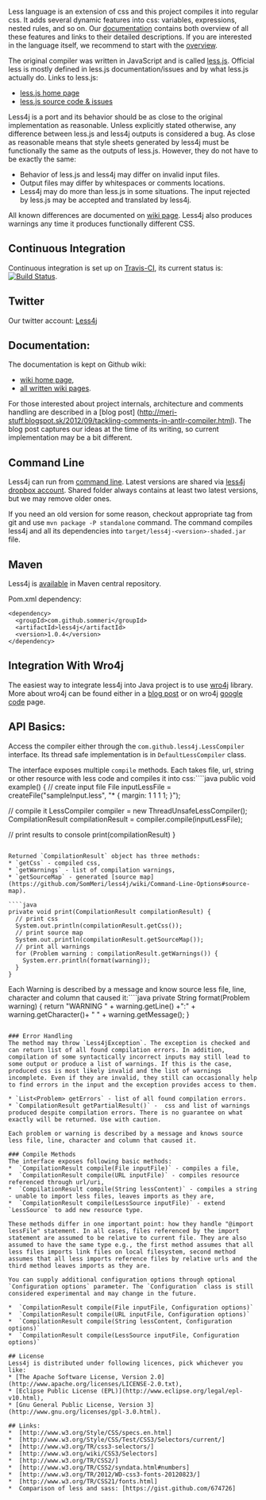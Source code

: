 Less language is an extension of css and this project compiles it into regular css. It adds several dynamic features into css: variables, expressions, nested rules, and so on. Our [documentation](https://github.com/SomMeri/less4j/wiki) contains both overview of all these features and links to their detailed descriptions. If you are interested in the language itself, we recommend to start with the [overview](https://github.com/SomMeri/less4j/wiki/Supported-Less-Language).   

The original compiler was written in JavaScript and is called [less.js](http://lesscss.org/). Official less is mostly defined in less.js documentation/issues and by what less.js actually do. Links to less.js:
* [less.js home page](http://lesscss.org/) 
* [less.js source code & issues](https://github.com/cloudhead/less.js) 

Less4j is a port and its behavior should be as close to the original implementation as reasonable. Unless explicitly stated otherwise, any difference between less.js and less4j outputs is considered a bug. As close as reasonable means that style sheets generated by less4j must be functionally the same as the outputs of less.js. However, they do not have to be exactly the same:
* Behavior of less.js and less4j may differ on invalid input files.
* Output files may differ by whitespaces or comments locations.
* Less4j may do more than less.js in some situations. The input rejected by less.js may be accepted and translated by less4j. 

All known differences are documented on [wiki page](https://github.com/SomMeri/less4j/wiki/Differences-Between-Less.js-and-Less4j). Less4j also produces warnings any time it produces functionally different CSS.

## Continuous Integration
Continuous integration is set up on [Travis-CI](http://travis-ci.org/SomMeri/less4j), its current status is: [![Build Status](https://secure.travis-ci.org/SomMeri/less4j.png)](http://travis-ci.org/SomMeri/less4j).

## Twitter
Our twitter account: [Less4j](https://twitter.com/Less4j)

## Documentation:
The documentation is kept on Github wiki:
* [wiki home page](https://github.com/SomMeri/less4j/wiki),
* [all written wiki pages](https://github.com/SomMeri/less4j/wiki/_pages). 

For those interested about project internals, architecture and comments handling are described in a [blog post] (http://meri-stuff.blogspot.sk/2012/09/tackling-comments-in-antlr-compiler.html). The blog post captures our ideas at the time of its writing, so current implementation may be a bit different.

## Command Line
Less4j can run from [command line](https://github.com/SomMeri/less4j/wiki/Command-Line-Options). Latest versions are shared via [less4j dropbox account](https://www.dropbox.com/sh/zcb8p27db9ou4x1/keQWIZziH8). Shared folder always contains at least two latest versions, but we may remove older ones. 

If you need an old version for some reason, checkout appropriate tag from git and use `mvn package -P standalone` command. The command compiles less4j and all its dependencies into `target/less4j-<version>-shaded.jar` file. 

## Maven
Less4j is [available](http://search.maven.org/#browse|1893223923) in Maven central repository.

Pom.xml dependency:
<pre><code>&lt;dependency&gt;
  &lt;groupId&gt;com.github.sommeri&lt;/groupId&gt;
  &lt;artifactId&gt;less4j&lt;/artifactId&gt;
  &lt;version&gt;1.0.4&lt;/version&gt;
&lt;/dependency&gt;
</code></pre>

## Integration With Wro4j
The easiest way to integrate less4j into Java project is to use [wro4j](http://alexo.github.com/wro4j/) library. More about wro4j can be found either in a [blog post](http://meri-stuff.blogspot.sk/2012/08/wro4j-page-load-optimization-and-lessjs.html) or on wro4j [google code](http://code.google.com/p/wro4j/) page.

## API Basics:
Access the compiler either through the `com.github.less4j.LessCompiler` interface. Its thread safe implementation is in `DefaultLessCompiler` class. 

The interface exposes multiple `compile` methods. Each takes file, url, string or other resource with less code and compiles it into css:````java
public void example() { 
  // create input file
  File inputLessFile = createFile("sampleInput.less", "* { margin: 1 1 1 1; }");

  // compile it
  LessCompiler compiler = new ThreadUnsafeLessCompiler();
  CompilationResult compilationResult = compiler.compile(inputLessFile);

  // print results to console
  print(compilationResult)
}
````

Returned `CompilationResult` object has three methods: 
* `getCss` - compiled css,
* `getWarnings` - list of compilation warnings,
* `getSourceMap` - generated [source map](https://github.com/SomMeri/less4j/wiki/Command-Line-Options#source-map).

````java
private void print(CompilationResult compilationResult) {
  // print css
  System.out.println(compilationResult.getCss());
  // print source map
  System.out.println(compilationResult.getSourceMap());
  // print all warnings
  for (Problem warning : compilationResult.getWarnings()) {
    System.err.println(format(warning));
  }
}
````

Each Warning is described by a message and know source less file, line, character and column that caused it:````java
private String format(Problem warning) {
  return "WARNING " + warning.getLine() +":" + warning.getCharacter()+ " " + warning.getMessage();
}
````

### Error Handling
The method may throw `Less4jException`. The exception is checked and can return list of all found compilation errors. In addition, compilation of some syntactically incorrect inputs may still lead to some output or produce a list of warnings. If this is the case, produced css is most likely invalid and the list of warnings incomplete. Even if they are invalid, they still can occasionally help to find errors in the input and the exception provides access to them. 

* `List<Problem> getErrors` - list of all found compilation errors.
* `CompilationResult getPartialResult()` -  css and list of warnings produced despite compilation errors. There is no guarantee on what exactly will be returned. Use with caution.  

Each problem or warning is described by a message and knows source less file, line, character and column that caused it.  

### Compile Methods
The interface exposes following basic methods:
*  `CompilationResult compile(File inputFile)` - compiles a file, 
*  `CompilationResult compile(URL inputFile)` - compiles resource referenced through url/uri,
*  `CompilationResult compile(String lessContent)` - compiles a string - unable to import less files, leaves imports as they are,
*  `CompilationResult compile(LessSource inputFile)` - extend `LessSource` to add new resource type.

These methods differ in one important point: how they handle "@import lessFile" statement. In all cases, files referenced by the import statement are assumed to be relative to current file. They are also assumed to have the same type e.g., the first method assumes that all less files imports link files on local filesystem, second method assumes that all less imports reference files by relative urls and the third method leaves imports as they are.         

You can supply additional configuration options through optional `Configuration options` parameter. The `Configuration` class is still considered experimental and may change in the future.

*  `CompilationResult compile(File inputFile, Configuration options)`  
*  `CompilationResult compile(URL inputFile, Configuration options)` 
*  `CompilationResult compile(String lessContent, Configuration options)` 
*  `CompilationResult compile(LessSource inputFile, Configuration options)` 

## License
Less4j is distributed under following licences, pick whichever you like:
* [The Apache Software License, Version 2.0](http://www.apache.org/licenses/LICENSE-2.0.txt),
* [Eclipse Public License (EPL)](http://www.eclipse.org/legal/epl-v10.html),
* [Gnu General Public License, Version 3](http://www.gnu.org/licenses/gpl-3.0.html).

## Links:
*  [http://www.w3.org/Style/CSS/specs.en.html]
*  [http://www.w3.org/Style/CSS/Test/CSS3/Selectors/current/]
*  [http://www.w3.org/TR/css3-selectors/] 
*  [http://www.w3.org/wiki/CSS3/Selectors]
*  [http://www.w3.org/TR/CSS2/]
*  [http://www.w3.org/TR/CSS2/syndata.html#numbers]
*  [http://www.w3.org/TR/2012/WD-css3-fonts-20120823/]
*  [http://www.w3.org/TR/CSS21/fonts.html]
*  Comparison of less and sass: [https://gist.github.com/674726]


